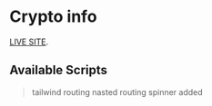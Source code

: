 # Crypto info

 [LIVE SITE](https://ephemeral-cat-b8c3fd.netlify.app/).

## Available Scripts
>tailwind
>routing
>nasted routing
>spinner added